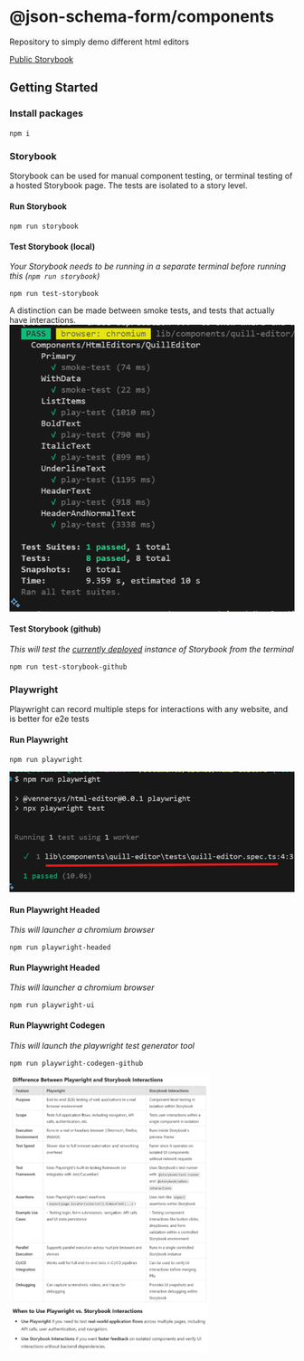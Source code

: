 # @json-schema-form/components

Repository to simply demo different html editors

[Public Storybook](https://leewinter.github.io/json-schema-form)

## Getting Started

### Install packages

```shell
npm i
```

### Storybook

Storybook can be used for manual component testing, or terminal testing of a hosted Storybook page. The tests are isolated to a story level.

#### Run Storybook

```shell
npm run storybook
```

#### Test Storybook (local)

_Your Storybook needs to be running in a separate terminal before running this (`npm run storybook`)_

```shell
npm run test-storybook
```

A distinction can be made between smoke tests, and tests that actually have interactions.
![alt text](./docs//images//npm_run_test_storybook.png 'Test Storybook')

#### Test Storybook (github)

_This will test the [currently deployed](https://leewinter.github.io/json-schema-form) instance of Storybook from the terminal_

```shell
npm run test-storybook-github
```

### Playwright

Playwright can record multiple steps for interactions with any website, and is better for e2e tests

#### Run Playwright

```shell
npm run playwright
```

![alt text](./docs//images//npm_run_playwright.png 'Test Playwright')

#### Run Playwright Headed

_This will launcher a chromium browser_

```shell
npm run playwright-headed
```

#### Run Playwright Headed

_This will launcher a chromium browser_

```shell
npm run playwright-ui
```

#### Run Playwright Codegen

_This will launch the playwright test generator tool_

```shell
npm run playwright-codegen-github
```

<img src="./docs//images//storybook_vs_playwright.png" alt="Playwright vs Storybook" width="70%"/>
